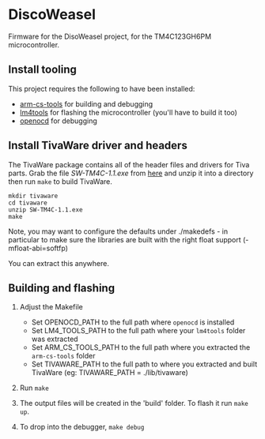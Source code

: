 DiscoWeasel
===========

Firmware for the DisoWeasel project, for the TM4C123GH6PM microcontroller.

## Install tooling

This project requires the following to have been installed:

* [arm-cs-tools](https://github.com/jsnyder/arm-eabi-toolchain) for building and debugging
* [lm4tools](http://github.com/utzig/lm4tools.git) for flashing the microcontroller (you'll have to build it too)
* [openocd](http://openocd.sourceforge.net/) for debugging

## Install TivaWare driver and headers

The TivaWare package contains all of the header files and drivers for
Tiva parts. Grab the file *SW-TM4C-1.1.exe* from
[here](http://software-dl.ti.com/tiva-c/SW-TM4C/latest/index_FDS.html) and unzip it into a directory
then run `make` to build TivaWare.

    mkdir tivaware
    cd tivaware
    unzip SW-TM4C-1.1.exe
    make

Note, you may want to configure the defaults under ./makedefs - in particular to
make sure the libraries are built with the right float support (-mfloat-abi=softfp)

You can extract this anywhere.

## Building and flashing

1. Adjust the Makefile
    * Set OPENOCD\_PATH to the full path where `openocd` is installed
    * Set LM4\_TOOLS\_PATH to the full path where your `lm4tools` folder was extracted
    * Set ARM\_CS\_TOOLS\_PATH to the full path where you extracted the `arm-cs-tools` folder
    * Set TIVAWARE\_PATH to the full path to where you extracted and built
      TivaWare (eg: TIVAWARE_PATH = ./lib/tivaware)

3. Run `make`

4. The output files will be created in the 'build' folder. To flash it run `make up`.

5. To drop into the debugger, `make debug`
